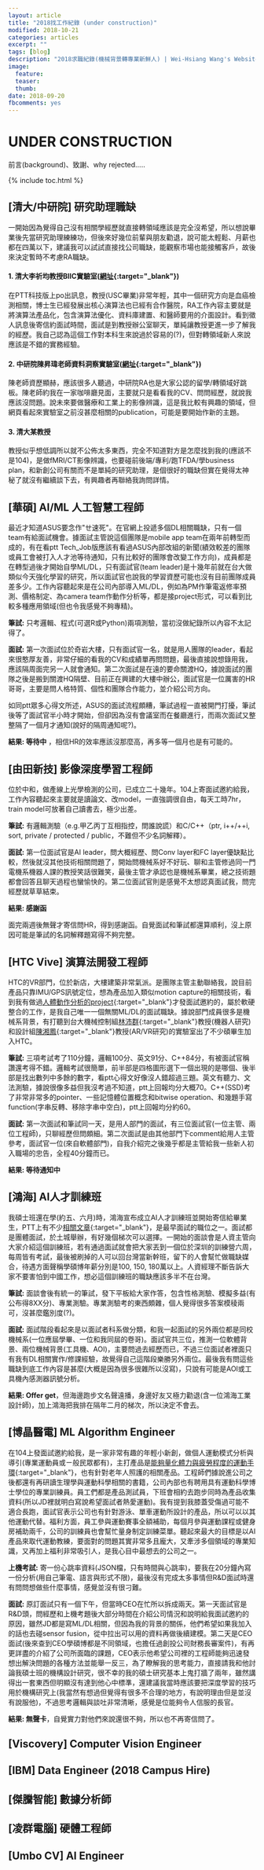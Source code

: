 ```yaml
---
layout: article
title: "2018找工作紀錄 (under construction)"
modified: 2018-10-21
categories: articles
excerpt: ""
tags: [blog]
description: "2018求職紀錄(機械背景轉專業新鮮人) | Wei-Hsiang Wang's Website"
image:
  feature:
  teaser:
  thumb:
date: 2018-09-20
fbcomments: yes
---
```


# UNDER CONSTRUCTION

前言(background)、致謝、why rejected.....

{% include toc.html %}


## **[清大/中研院] 研究助理職缺**

一開始因為覺得自己沒有相關學經歷就直接轉領域應該是完全沒希望，所以想說畢業後先當研究助理練練功，但後來好幾位前輩與朋友勸退，說可能太輕鬆、月薪也都在四萬以下，建議我可以試試直接找公司職缺，能觀察市場也能接觸客戶，故後來決定暫時不考慮RA職缺。

#### 1. 清大李祈均教授BIIC實驗室([網址](http://biic.ee.nthu.edu.tw/){:target="_blank"})

在PTT科技版上po出訊息，教授(USC畢業)非常年輕，其中一個研究方向是血癌檢測相關，博士生已經發展出核心演算法也已經有合作醫院，RA工作內容主要就是將演算法產品化，包含演算法優化、資料庫建置、和醫師要用的介面設計。看到徵人訊息後寄信約面試時間，面試是到教授辦公室聊天，單純讓教授更進一步了解我的經歷。我自己認為這個工作對本科生來說過於容易的(?)，但對轉領域新人來說應該是不錯的實務經驗。

#### 2. 中研院陳昇瑋老師資料洞察實驗室([網址](http://dirl.iis.sinica.edu.tw/index.html){:target="_blank"})

陳老師資歷顯赫，應該很多人聽過，中研院RA也是大家公認的留學/轉領域好跳板。陳老師約我在一家咖啡廳見面，主要就只是看看我的CV、問問經歷，就說我應該沒問題。說未來要做醫療和工業上的影像辨識，這是我比較有興趣的領域，但網頁看起來實驗室之前沒甚麼相關的publication，可能是要開始作新的主題。

#### 3. 清大某教授

教授似乎想低調所以就不公佈太多東西，完全不知道對方是怎麼找到我的(應該不是104)，是做fMRI/CT影像辨識，也要碰前後端/專利/跑TFDA/學business plan，和新創公司有關而不是單純的研究助理，是個很好的職缺但實在覺得太神秘了就沒有繼續談下去，有興趣者再聯絡我詢問詳情。


## **[華碩] AI/ML 人工智慧工程師**

最近才知道ASUS要念作"ㄝ速死"。在官網上投遞多個DL相關職缺，只有一個team有給面試機會。據面試主管說這個團隊是mobile app team在兩年前轉型而成的，有在看ptt Tech_Job版應該有看過ASUS內部改組的新聞(績效較差的團隊或員工會被打入人才池等待通知，只有比較好的團隊會改變工作方向)，成員都是在轉型過後才開始自學ML/DL，只有面試官(team leader)是十幾年前就在台大做類似今天強化學習的研究，所以面試官也說我的學習資歷可能也沒有目前團隊成員差多少。工作內容聽起來是在公司內部導入ML/DL，例如為PM作筆電返修率預測、價格制定、為camera team作動作分析等，都是接project形式，可以看到比較多種應用領域(但也令我感覺不夠專精)。

**筆試:** 只考邏輯、程式(可選R或Python)兩項測驗，當初沒做紀錄所以內容不太記得了。

**面試:** 第一次面試位於奇岩大樓，只有面試官一名，就是用人團隊的leader，看起來很憨厚友善，非常仔細的看我的CV和成績單再問問題，最後直接說想錄用我，應該隔周面完另一人就會通知。第二次面試是在遠的要命關渡HQ，據說面試的團隊之後是搬到關渡HQ隔壁、目前正在興建的大樓中辦公，面試官是一位厲害的HR哥哥，主要是問人格特質、個性和團隊合作能力，並介紹公司方向。

如同ptt眾多心得文所述，ASUS的面試流程頗糟，筆試過程一直被開門打擾，筆試後等了面試官半小時才開始，但卻因為沒有會議室而在餐廳進行，而兩次面試又整整隔了一個月才通知(說好的隔周通知呢?)。

**結果: 等待中** ，相信HR的效率應該沒那麼高，再多等一個月也是有可能的。

## **[由田新技] 影像深度學習工程師**

位於中和，做產線上光學檢測的公司，已成立二十幾年。104上寄面試邀約給我，工作內容聽起來主要就是讀論文、改model，一直強調很自由，每天工時7hr，train model可放著自己讀書去，極少出差。

**筆試:** 有邏輯測驗（e.g.甲乙丙丁互相指控，問誰說謊）和C/C++（ptr, i++/++i, sort, private / protected / public，不難但不少名詞解釋）。

**面試:** 第一位面試官是AI leader，問大概經歷、問Conv layer和FC layer優缺點比較，然後就沒其他技術相關問題了，開始問機械系好不好玩、聊和主管修過同一門電機系機器人課的教授笑話很難笑，最後主管才承認也是機械系畢業，總之技術題都會回答且聊天過程也蠻愉快的。第二位面試官則是感覺不太想認真面試我，問完經歷就草草結束。

**結果: 感謝函**

面完兩週後無聲才寄信問HR，得到感謝函。自覺面試和筆試都還算順利，沒上原因可能是筆試的名詞解釋題寫得不夠完整。


## **[HTC Vive] 演算法開發工程師**

HTC的VR部門，位於新店，大樓建築非常氣派。是團隊主管主動聯絡我，說目前產品只靠IMU/GPS訊號定位，想為產品加入類似motion capture的相關技術，看到我有做過[人體動作分析的project](https://github.com/mattwang44/Human-Motion-Analysis-MATLAB){:target="_blank"}才發面試邀約的，屬於軟硬整合的工作，是我自己唯一一個無關ML/DL的面試職缺。據說部門成員很多是機械系背景，有打聽到台大機械控制組[林沛群](http://www.me.ntu.edu.tw/main.php?mod=adv_custom_page&func=show_page&site_id=0&page_id=205){:target="_blank"}教授(機器人研究)和設計組[陳湘鳳](http://www.me.ntu.edu.tw/main.php?mod=adv_custom_page&func=show_page&site_id=0&page_id=169){:target="_blank"}教授(AR/VR研究)的實驗室出了不少碩畢生加入HTC。

**筆試:** 三項考試考了110分鐘，邏輯100分、英文91分、C++84分，有被面試官稱讚還考得不錯。邏輯考試很簡單，前半部是四格圖形選下一個出現的是哪個、後半部是找出數列中多餘的數字，看ptt心得文好像沒人錯超過三題。英文有聽力、文法測驗，據說很像多益但我沒考過不知道，ptt上回報均分大概70。C++(SSD)考了非常非常多的pointer、一些記憶體位置概念和bitwise operation、和幾題手寫function(字串反轉、移除字串中空白)，ptt上回報均分約60。

**面試:** 第一次面試和筆試同一天，是用人部門的面試，有三位面試官(一位主管、兩位工程師)，只聊經歷但問頗細。第二次面試是由其他部門下comment給用人主管參考，面試官一位(來自軟體部門)，自我介紹完之後幾乎都是主管給我一些新人初入職場的忠告，全程40分鐘而已。

**結果: 等待通知中**


## **[鴻海] AI人才訓練班**

我碩士班還在學(約五、六月)時，鴻海宣布成立AI人才訓練班並開始寄信給畢業生，PTT上有不少[相關文章](https://www.ptt.cc/bbs/Tech_Job/M.1530677485.A.E55.html){:target="_blank"}，是最早面試的職位之一。面試都是團體面試，於土城舉辦，有好幾個梯次可以選擇。一開始的面談會是人資主管向大家介紹這個訓練班，若有通過面試就會把大家丟到一個位於深圳的訓練營六周，每周皆有考試，最後被刷掉的人可以回台灣當新幹班，留下的人會幫忙做職缺媒合，待遇方面聲稱學碩博年薪分別是100, 150, 180萬以上。人資經理不斷告訴大家不要害怕到中國工作，想必這個訓練班的職缺應該多半不在台灣。

**筆試:** 面談會後有統一的筆試，發下平板給大家作答，包含性格測驗、模擬多益(有公布得8XX分)、專業測驗。專業測驗考的東西頗雜，個人覺得很多答案模稜兩可，沒甚麼鑑別度(?)。

**面試:** 面試階段看起來是以面試者科系做分類，和我一起面試的另外兩位都是同校機械系(一位應屆學畢、一位和我同屆的卷哥)。面試官共三位，推測一位軟體背景、兩位機械背景(工具機、AOI)，主要問過去經歷而已，不過三位面試者裡面只有我有DL相關實作/修課經驗，故覺得自己這階段樂勝另外兩位。最後我有問這些職缺到底工作內容是甚麼(大概是因為很多很雜所以沒寫)，只說有可能是AOI或工具機內感測器訊號分析。

**結果: Offer get**，但海邊跑步文名聲遠播，身邊好友又極力勸退(含一位鴻海工業設計師)，加上鴻海把我排在隔年二月的梯次，所以決定不會去。


## **[博晶醫電] ML Algorithm Engineer**

在104上發面試邀約給我，是一家非常有趣的年輕小新創，做個人運動模式分析與導引(專業運動員或ㄧ般民眾都有)，主打產品是[能夠量化體力與疲勞程度的運動手環](https://www.gomore.me/zh_tw/){:target="_blank"}，也有針對老年人照護的相關產品。工程師們據說進公司之後都還有再研讀生理學與運動科學相關的書籍，公司內部也有聘用具有運動科學博士學位的專業訓練員。員工們都是產品測試員，下班會相約去跑步同時為產品收集資料(所以JD裡就明白寫說希望面試者熱愛運動)。我有提到我膝蓋受傷過可能不適合長跑，面試官表示公司也有針對游泳、單車運動所設計的產品，所以可以以其他運動代替。福利方面，員工參與運動賽事全額補助，每個月參與運動課程或健身房補助兩千，公司的訓練員也會幫忙量身制定訓練菜單。聽起來最大的目標是以AI產品來取代運動教練，要面對的問題其實非常多且龐大，又牽涉多個領域的專業知識，又再加上福利非常吸引人，是我心目中最想去的公司之一。

**上機考試:** 寄一份心跳率資料(JSON檔，只有時間與心跳率)，要我在20分鐘內寫一份分析(用自己筆電、語言與形式不限)，最後沒有完成太多事情但R&D面試時還有問問想做些什麼事情，感覺並沒有很刁難。

**面試:** 原訂面試只有一個下午，但當時CEO在忙所以拆成兩天。第一天面試官是R&D頭，問經歷和上機考題後大部分時間在介紹公司情況和說明給我面試邀約的原因，雖然JD都是寫ML/DL相關，但因為我的背景的關係，他們希望如果我加入的話也去碰sensor fusion，從中拉出可以用的資料再做後續建模。第二天是CEO面試(後來查到CEO學碩博都是不同領域，也擔任過創投公司財務長審案件)，有再更詳盡的介紹了公司所面臨的課題，CEO表示他希望公司裡的工程師能夠迅速發想出解決問題的各種方法並能舉一反三，為了瞭解我的思考能力，直接請我和他討論我碩士班的機構設計研究，很不幸的我的碩士研究基本上鬼打牆了兩年，雖然講得出一套東西但明顯沒有達到他心中標準，還建議我當時應該要把深度學習的技巧用於機構研究上(我當然有想過但覺得有很多不合理的地方，有說明理由但是並沒有說服他)，不過思考邏輯與談吐非常清晰，感覺是位能夠令人信服的長官。

**結果: 無聲卡**，自覺實力對他們來說還很不夠，所以也不再寄信問了。


## **[Viscovery] Computer Vision Engineer**


## **[IBM] Data Engineer (2018 Campus Hire)**


## **[傑騰智能] 數據分析師**


## **[凌群電腦] 硬體工程師**


## **[Umbo CV] AI Engineer**

